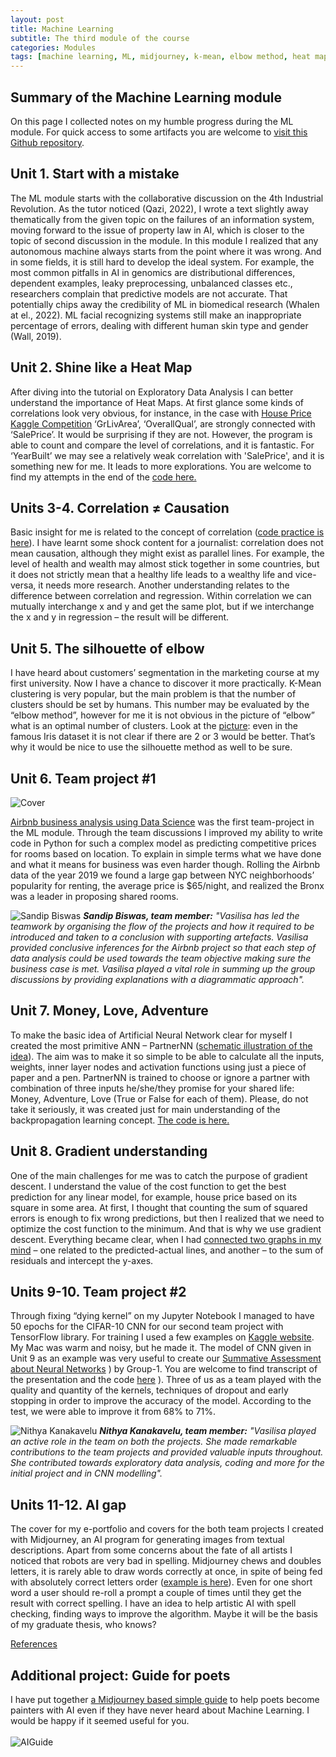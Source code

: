 ```yaml
---
layout: post
title: Machine Learning
subtitle: The third module of the course
categories: Modules
tags: [machine learning, ML, midjourney, k-mean, elbow method, heat map, correlation, kaggle, backpropagation, gradient descent ]
---
```


## Summary of the Machine Learning module

On this page I collected notes on my humble progress during the ML module.  For quick access to some artifacts you are welcome to [visit this Github repository](https://github.com/Vasilisalook/ML).

## Unit 1. Start with a mistake

The ML module starts with the collaborative discussion on the 4th Industrial Revolution. As the tutor noticed (Qazi, 2022), I wrote a text slightly away thematically from the given topic on the failures of an information system, moving forward to the issue of property law in AI, which is closer to the topic of second discussion in the module. In this module I realized that any autonomous machine always starts from the point where it was wrong. And in some fields, it is still hard to develop the ideal system. For example, the most common pitfalls in AI in genomics are distributional differences, dependent examples, leaky preprocessing, unbalanced classes etc., researchers complain that predictive models are not accurate. That potentially chips away the credibility of ML in biomedical research (Whalen at el., 2022). ML facial recognizing systems still make an inappropriate percentage of errors, dealing with different human skin type and gender (Wall, 2019).

## Unit 2. Shine like a Heat Map

After diving into the tutorial on Exploratory Data Analysis I can better understand the importance of Heat Maps. At first glance some kinds of correlations look very obvious, for instance, in the case with [House Price Kaggle Competition](https://www.kaggle.com/c/house-prices-advanced-regression-techniques) ‘GrLivArea’, ‘OverallQual’, are strongly connected with ‘SalePrice’. It would be surprising if they are not. However, the program is able to count and compare the level of correlations, and it is fantastic. For ‘YearBuilt’ we may see a relatively weak correlation with 'SalePrice', and it is something new for me. It leads to more explorations. You are welcome to find my attempts in the end of the [code here.](https://github.com/Vasilisalook/ML/blob/main/Unit2MLHeatMaps.ipynb)

## Units 3-4. Сorrelation ≠ Сausation

Basic insight for me is related to the concept of correlation ([code practice is here](https://github.com/Vasilisalook/ML/blob/main/Uni4MLCorReg.ipynb)). I have learnt some shock content for a journalist: correlation does not mean causation, although they might exist as parallel lines. For example, the level of health and wealth may almost stick together in some countries, but it does not strictly mean that a healthy life leads to a wealthy life and vice-versa, it needs more research. Another understanding relates to the difference between correlation and regression. Within correlation we can mutually interchange x and y and get the same plot, but if we interchange the x and y in regression – the result will be different.

## Unit 5. The silhouette of elbow

I have heard about customers’ segmentation in the marketing course at my first university. Now I have a chance to discover it more practically. K-Mean clustering is very popular, but the main problem is that the number of clusters should be set by humans. This number may be evaluated by the “elbow method”, however for me it is not obvious in the picture of “elbow” what is an optimal number of clusters. Look at the [picture](https://github.com/Vasilisalook/ML/blob/main/ElbowMethod.jpg): even in the famous Iris dataset it is not clear if there are 2 or 3 would be better. That’s why it would be nice to use the silhouette method as well to be sure.

## Unit 6. Team project #1

![Cover](/assets/images/banners/report.png)

[Airbnb business analysis using Data Science](https://github.com/Vasilisalook/ML/blob/main/GROUP1_Team_AirBnB_Business_Analysis.docx) was the first team-project in the ML module. Through the team discussions I improved my ability to write code in Python for such a complex model as predicting competitive prices for rooms based on location. To explain in simple terms what we have done and what it means for business was even harder though. Rolling the Airbnb data of the year 2019 we found a large gap between NYC neighborhoods’ popularity for renting, the average price is $65/night, and realized the Bronx was a leader in proposing shared rooms.

![Sandip Biswas](/assets/images/banners/Sandip.png) ***Sandip Biswas, team member:*** *"Vasilisa has led the teamwork by organising the flow of the projects and how it required to be introduced and taken to a conclusion with supporting artefacts. Vasilisa provided conclusive inferences for the Airbnb project so that each step of data analysis could be used towards the team objective making sure the business case is met. Vasilisa played a vital role in summing up the group discussions by providing explanations with a diagrammatic approach".*

## Unit 7. Money, Love, Adventure

To make the basic idea of Artificial Neural Network clear for myself I created the most primitive ANN – PartnerNN ([schematic illustration of the idea](https://github.com/Vasilisalook/ML/blob/main/PartnerNN.jpg)). The aim was to make it so simple to be able to calculate all the inputs, weights, inner layer nodes and activation functions using just a piece of paper and a pen. PartnerNN is trained to choose or ignore a partner with combination of three inputs he/she/they promise for your shared life: Money, Adventure, Love (True or False for each of them). Please, do not take it seriously, it was created just for main understanding of the backpropagation learning concept. [The code is here.](https://github.com/Vasilisalook/ML/blob/main/PartnerNN.ipynb)

## Unit 8. Gradient understanding

One of the main challenges for me was to catch the purpose of gradient descent. I understand the value of the cost function to get the best prediction for any linear model, for example, house price based on its square in some area. At first, I thought that counting the sum of squared errors is enough to fix wrong predictions, but then I realized that we need to optimize the cost function to the minimum. And that is why we use gradient descent. Everything became clear, when I had [connected two graphs in my mind](https://github.com/Vasilisalook/ML/blob/main/Gradient%20Descent.jpg) – one related to the predicted-actual lines, and another – to the sum of residuals and intercept the y-axes.

## Units 9-10. Team project #2

Through fixing “dying kernel” on my Jupyter Notebook I managed to have 50 epochs for the CIFAR-10 CNN for our second team project with TensorFlow library. For training I used a few examples on [Kaggle website](https://www.kaggle.com/code/vivek468/very-basic-cifar-10-data-cnn/notebook). My Mac was warm and noisy, but he made it. The model of CNN given in Unit 9 as an example was very useful to create our [Summative Assessment about Neural Networks](https://github.com/Vasilisalook/ML#:~:text=Summative%20Assessment%2DNeuralNetworks.pptx)
) by Group-1. You are welcome to find transcript of the presentation and the code [here](https://github.com/Vasilisalook/ML)
). Three of us as a team played with the quality and quantity of the kernels, techniques of dropout and early stopping in order to improve the accuracy of the model. According to the test, we were able to improve it from 68% to 71%.

![Nithya Kanakavelu](/assets/images/banners/Nithya.png) ***Nithya Kanakavelu, team member:*** *"Vasilisa played an active role in the team on both the projects. She made remarkable contributions to the team projects and provided valuable inputs throughout. She contributed towards exploratory data analysis, coding and more for the initial project and in CNN modelling".*

## Units 11-12. AI gap

The cover for my e-portfolio and covers for the both team projects I created with Midjourney, an AI program for generating images from textual descriptions. Apart from some concerns about the fate of all artists I noticed that robots are very bad in spelling. Midjourney chews and doubles letters, it is rarely able to draw words correctly at once, in spite of being fed with absolutely correct letters order ([example is here](https://github.com/Vasilisalook/ML/blob/main/MJSpelling.jpg)). Even for one short word a user should re-roll a prompt a couple of times until they get the result with correct spelling. I have an idea to help artistic AI with spell checking, finding ways to improve the algorithm. Maybe it will be the basis of my graduate thesis, who knows?

[References](https://github.com/Vasilisalook/ML/blob/main/ReferencesML.docx)
## Additional project: Guide for poets

I have put together [a Midjourney based simple guide](https://github.com/Vasilisalook/vasilisalook.github.io/blob/main/AI-Illustration%20for%20Poets.pdf) to help poets become painters with AI even if they have never heard about Machine Learning. I would be happy if it seemed useful for you. <br>
<br>
 ![AIGuide](/assets/images/banners/AIGuide.png)<br>




